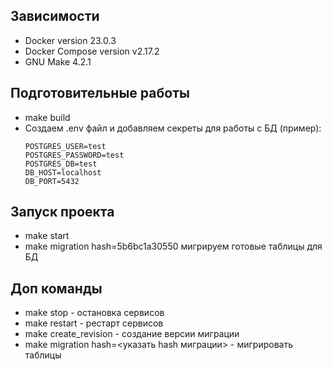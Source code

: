 ## Зависимости
- Docker version 23.0.3
- Docker Compose version v2.17.2
- GNU Make 4.2.1

## Подготовительные работы
- make build
- Создаем .env файл и добавляем секреты для работы с БД (пример):
    ```
    POSTGRES_USER=test
    POSTGRES_PASSWORD=test
    POSTGRES_DB=test
    DB_HOST=localhost
    DB_PORT=5432
    ```

## Запуск проекта
- make start
- make migration hash=5b6bc1a30550 мигрируем готовые таблицы для БД

## Доп команды
- make stop - остановка сервисов
- make restart - рестарт сервисов
- make create_revision - создание версии миграции
- make migration hash=<указать hash миграции> - мигрировать таблицы